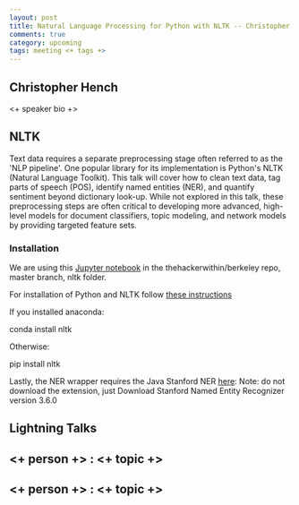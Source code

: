 ```yaml
---
layout: post
title: Natural Language Processing for Python with NLTK -- Christopher Hench
comments: true
category: upcoming
tags: meeting <+ tags +>
---
```


## Christopher Hench

<+ speaker bio +> 

## NLTK

Text data requires a separate preprocessing stage often referred to as the 'NLP pipeline'. One popular library for its implementation is Python's NLTK (Natural Language Toolkit). This talk will cover how to clean text data, tag parts of speech (POS), identify named entities (NER), and quantify sentiment beyond dictionary look-up. While not explored in this talk, these preprocessing steps are often critical to developing more advanced, high-level models for document classifiers, topic modeling, and network models by providing targeted feature sets.

### Installation

We are using this [Jupyter notebook](https://github.com/thehackerwithin/berkeley/blob/master/nltk/THW_NLTK.ipynb) in the thehackerwithin/berkeley repo, master branch, nltk folder.

For installation of Python and NLTK follow [these instructions](https://github.com/dlab-berkeley/python-intensive/blob/master/Install.md)

If you installed anaconda:

conda install nltk

Otherwise:

pip install nltk

Lastly, the NER wrapper requires the Java Stanford NER [here](http://nlp.stanford.edu/software/CRF-NER.shtml#Download):
Note: do not download the extension, just Download Stanford Named Entity Recognizer version 3.6.0

## Lightning Talks 

## <+ person +> : <+ topic +>

## <+ person +> : <+ topic +>


